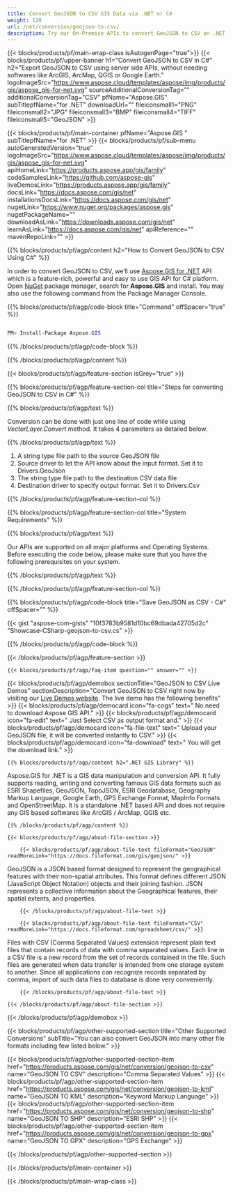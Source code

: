```yaml
---
title: Convert GeoJSON to CSV GIS Data via .NET or C#
weight: 120
url: /net/conversion/geojson-to-csv/ 
description: Try our On-Premise APIs to convert GeoJSON to CSV on .NET Framework, .NET Core, C#.
---
```


{{< blocks/products/pf/main-wrap-class isAutogenPage="true">}}
{{< blocks/products/pf/upper-banner h1="Convert GeoJSON to CSV in C#" h2="Export GeoJSON to CSV using server side APIs, without needing softwares like ArcGIS, ArcMap, QGIS or Google Earth." logoImageSrc="https://www.aspose.cloud/templates/aspose/img/products/gis/aspose_gis-for-net.svg" sourceAdditionalConversionTag="" additionalConversionTag="CSV" pfName="Aspose.GIS" subTitlepfName="for .NET" downloadUrl="" fileiconsmall1="PNG" fileiconsmall2="JPG" fileiconsmall3="BMP" fileiconsmall4="TIFF" fileiconsmall5="GeoJSON" >}}

{{< blocks/products/pf/main-container pfName="Aspose.GIS " subTitlepfName="for .NET" >}}
{{< blocks/products/pf/sub-menu autoGeneratedVersion="true" logoImageSrc="https://www.aspose.cloud/templates/aspose/img/products/gis/aspose_gis-for-net.svg" apiHomeLink="https://products.aspose.app/gis/family" codeSamplesLink="https://github.com/aspose-gis" liveDemosLink="https://products.aspose.app/gis/family" docsLink="https://docs.aspose.com/gis/net" installationsDocsLink="https://docs.aspose.com/gis/net" nugetLink="https://www.nuget.org/packages/aspose.gis" nugetPackageName="" downloadAsLink="https://downloads.aspose.com/gis/net" learnAsLink="https://docs.aspose.com/gis/net" apiReference="" mavenRepoLink="" >}}

{{% blocks/products/pf/agp/content h2="How to Convert GeoJSON to CSV Using C#" %}}

 In order to convert GeoJSON to CSV, we’ll use
 [Aspose.GIS for .NET](https://products.aspose.com/gis/net) 
 API which is a feature-rich, powerful and easy to use GIS API for C# platform. Open
 [NuGet](https://www.nuget.org/packages/aspose.gis) 
 package manager, search for
 **Aspose.GIS** 
 and install. You may also use the following command from the Package Manager Console.

{{% blocks/products/pf/agp/code-block title="Command" offSpacer="true" %}}

```cs

PM> Install-Package Aspose.GIS

```

{{% /blocks/products/pf/agp/code-block %}}

{{% /blocks/products/pf/agp/content %}}

{{< blocks/products/pf/agp/feature-section isGrey="true" >}}

{{% blocks/products/pf/agp/feature-section-col title="Steps for converting GeoJSON to CSV in C#" %}}

{{% blocks/products/pf/agp/text %}}

 Conversion can be done with just one line of code while using
 *VectorLayer.Convert* 
 method. It takes 4 parameters as detailed below.

{{% /blocks/products/pf/agp/text %}}

1.  A string type file path to the source GeoJSON file
1.  Source driver to let the API know about the input format. Set it to Drivers.GeoJson
1.  The string type file path to the destination CSV data file
1.  Destination driver to specify output format. Set it to Drivers.Csv

{{% /blocks/products/pf/agp/feature-section-col %}}

{{% blocks/products/pf/agp/feature-section-col title="System Requirements" %}}

{{% blocks/products/pf/agp/text %}}

 Our APIs are supported on all major platforms and Operating Systems. Before executing the code below, please make sure that you have the following prerequisites on your system.

{{% /blocks/products/pf/agp/text %}}

{{% /blocks/products/pf/agp/feature-section-col %}}

{{% blocks/products/pf/agp/code-block title="Save GeoJSON as CSV - C#" offSpacer="" %}}

{{< gist "aspose-com-gists" "10f3783b9581d10bc69dbada42705d2c" "Showcase-CSharp-geojson-to-csv.cs" >}}

{{% /blocks/products/pf/agp/code-block %}}

{{< /blocks/products/pf/agp/feature-section >}}

    {{< blocks/products/pf/agp/faq-item question="" answer="" >}}
 

<!-- aboutfile Starts -->

{{< blocks/products/pf/agp/demobox sectionTitle="GeoJSON to CSV Live Demos" sectionDescription="Convert GeoJSON to CSV right now by visiting our [Live Demos website](https://products.aspose.app/gis/conversion/geojson-to-csv). The live demo has the following benefits" >}}
        {{< blocks/products/pf/agp/democard icon="fa-cogs" text=" No need to download Aspose GIS API." >}}
        {{< blocks/products/pf/agp/democard icon="fa-edit" text=" Just Select CSV as output format and." >}}
        {{< blocks/products/pf/agp/democard icon="fa-file-text" text=" Upload your GeoJSON file, it will be converted instantly to CSV." >}}
        {{< blocks/products/pf/agp/democard icon="fa-download" text=" You will get the download link." >}}

    {{% blocks/products/pf/agp/content h2=".NET GIS Library" %}}

 Aspose.GIS for .NET is a GIS data manipulation and conversion API. It fully supports reading, writing and converting famous GIS data formats such as ESRI Shapefiles, GeoJSON, TopoJSON, ESRI Geodatabase, Geography Markup Language, Google Earth, GPS Exchange Format, MapInfo Formats and OpenStreetMap. It is a standalone .NET based API and does not require any GIS based softwares like ArcGIS / ArcMap, QGIS etc. ‎



    {{% /blocks/products/pf/agp/content %}}

    {{< blocks/products/pf/agp/about-file-section >}}

        {{< blocks/products/pf/agp/about-file-text fileFormat="GeoJSON" readMoreLink="https://docs.fileformat.com/gis/geojson/" >}}

GeoJSON is a JSON based format designed to represent the geographical features with their non-spatial attributes. This format defines different JSON (JavaScript Object Notation) objects and their joining fashion. JSON represents a collective information about the Geographical features, their spatial extents, and properties.

        {{< /blocks/products/pf/agp/about-file-text >}}

        {{< blocks/products/pf/agp/about-file-text fileFormat="CSV" readMoreLink="https://docs.fileformat.com/spreadsheet/csv/" >}}

Files with CSV (Comma Separated Values) extension represent plain text files that contain records of data with comma separated values. Each line in a CSV file is a new record from the set of records contained in the file. Such files are generated when data transfer is intended from one storage system to another. Since all applications can recognize records separated by comma, import of such data files to database is done very conveniently.

        {{< /blocks/products/pf/agp/about-file-text >}}

    {{< /blocks/products/pf/agp/about-file-section >}}

{{< /blocks/products/pf/agp/demobox >}}

<!-- aboutfile Ends -->

{{< blocks/products/pf/agp/other-supported-section title="Other Supported Conversions" subTitle="You can also convert GeoJSON into many other file formats including few listed below." >}}

{{< blocks/products/pf/agp/other-supported-section-item href="https://products.aspose.com/gis/net/conversion/geojson-to-csv" name="GeoJSON TO CSV" description="Comma Separated Values" >}}
{{< blocks/products/pf/agp/other-supported-section-item href="https://products.aspose.com/gis/net/conversion/geojson-to-kml" name="GeoJSON TO KML" description="Keyword Markup Language" >}}
{{< blocks/products/pf/agp/other-supported-section-item href="https://products.aspose.com/gis/net/conversion/geojson-to-shp" name="GeoJSON TO SHP" description="ESRI SHP" >}}
{{< blocks/products/pf/agp/other-supported-section-item href="https://products.aspose.com/gis/net/conversion/geojson-to-gpx" name="GeoJSON TO GPX" description="GPS Exchange" >}}


{{< /blocks/products/pf/agp/other-supported-section >}}

{{< /blocks/products/pf/main-container >}}
    
{{< /blocks/products/pf/main-wrap-class >}}